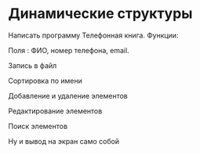 # Динамические структуры
Написать программу Телефонная книга. Функции:

 Поля : ФИО, номер телефона, email.

 Запись в файл

 Сортировка по имени

 Добавление и удаление элементов

 Редактирование элементов

 Поиск элементов

 Ну и вывод на экран само собой
